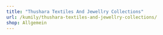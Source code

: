 ```yaml
---
title: "Thushara Textiles And Jewellry Collections"
url: /kumily/thushara-textiles-and-jewellry-collections/
shop: Allgemein
---
```

